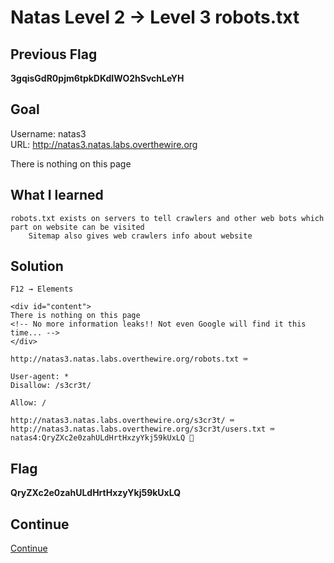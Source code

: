 # Natas Level 2 → Level 3 robots.txt

## Previous Flag
<b>3gqisGdR0pjm6tpkDKdIWO2hSvchLeYH</b>

## Goal
Username: natas3<br>
URL: http://natas3.natas.labs.overthewire.org<br>

There is nothing on this page

## What I learned
```
robots.txt exists on servers to tell crawlers and other web bots which part on website can be visited
    Sitemap also gives web crawlers info about website
```

## Solution
```
F12 → Elements

<div id="content">
There is nothing on this page
<!-- No more information leaks!! Not even Google will find it this time... -->
</div>

http://natas3.natas.labs.overthewire.org/robots.txt ⌨️

User-agent: *
Disallow: /s3cr3t/

Allow: /

http://natas3.natas.labs.overthewire.org/s3cr3t/ ⌨️
http://natas3.natas.labs.overthewire.org/s3cr3t/users.txt ⌨️
natas4:QryZXc2e0zahULdHrtHxzyYkj59kUxLQ 🔐
```

## Flag
<b>QryZXc2e0zahULdHrtHxzyYkj59kUxLQ</b>

## Continue
[Continue](/overthewire/Natas0304.md)
